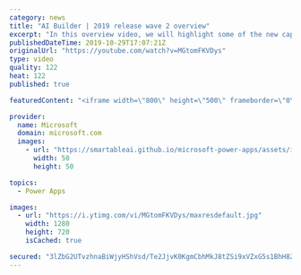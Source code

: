 ```yaml
---
category: news
title: "AI Builder | 2019 release wave 2 overview"
excerpt: "In this overview video, we will highlight some of the new capabilities included in the latest update to AI Builder within Power Apps that will help you plan and prepare for the upcoming updates with confidence.     Here are the capabilities covered:  • Building AI models  • Managing and sharing AI models"
publishedDateTime: 2019-10-29T17:07:21Z
originalUrl: "https://youtube.com/watch?v=MGtomFKVDys"
type: video
quality: 122
heat: 122
published: true

featuredContent: "<iframe width=\"800\" height=\"500\" frameborder=\"0\" src=\"https://www.youtube.com/embed/MGtomFKVDys\" allow=\"accelerometer; autoplay; encrypted-media; gyroscope; picture-in-picture\" allowfullscreen></iframe>"

provider:
  name: Microsoft
  domain: microsoft.com
  images:
    - url: "https://smartableai.github.io/microsoft-power-apps/assets/images/organizations/microsoft.com-50x50.jpg"
      width: 50
      height: 50

topics:
  - Power Apps

images:
  - url: "https://i.ytimg.com/vi/MGtomFKVDys/maxresdefault.jpg"
    width: 1280
    height: 720
    isCached: true

secured: "3lZbG2UTvzhnaBiWjyHShVsd/Te2JjvK0KgmCbhMkJ8tZSi9xVZxG5s1BhH8ZwZMEXoea6/XnYIy9IdBSu4BYqKtPeXk8fTWb+fHXD7kchnICl7l5ebAyfCTudOOv1WdGxyqdyJcCRIJA0rLwBImOs3EgW6dZHnY/zFtFcXtnxLPtreyxsr7FuqcTHEwz504GguFvgb5ivCXTLUupUd0z3W1IH76/J8sWKP/uEYLyLlfVYMotXJgmy7indb53ZalgknKGdf54DArOlCnvm+OvOM3NM7KfC3h7Ugt+rJSI9DyRL3/vjjV0qdfRZFQ4fXCHb6L34jpX2r8zpjILDrO7gfV1Yj4g5xg66MwaKm+Z6OCPgW2u4x/AoaRkYAs69EOiERbQ/0O9y1GlcYVwOcRHQegGjFBwTaMXx+3GI/zcTD90c9S+jf7db7QQnhcVdT9;rwMHEHsRfFfD2sWPTyv7GQ=="
---
```


